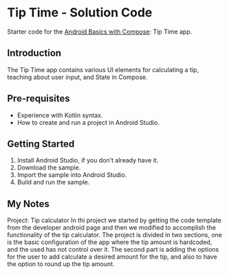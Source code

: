 Tip Time - Solution Code
=================================

Starter code for the [Android Basics with Compose](https://developer.android.com/courses/android-basics-compose/course): Tip Time app.


Introduction
------------
The Tip Time app contains various UI elements for calculating a tip,
teaching about user input, and State in Compose.


Pre-requisites
--------------
* Experience with Kotlin syntax.
* How to create and run a project in Android Studio.


Getting Started
---------------
1. Install Android Studio, if you don't already have it.
2. Download the sample.
3. Import the sample into Android Studio.
4. Build and run the sample.


My Notes
---------------
Project: Tip calculator
In thi project we started by getting the code template from the developer android page
and then we modified to accomplish the functionality of the tip calculator.
The project is divided in two sections, one is the basic configuration of the app
where the tip amount is hardcoded, and the used has not control over it.
The second part is adding the options for the user to add calculate a desired amount
for the tip, and also to have the option to round up the tip amount.
